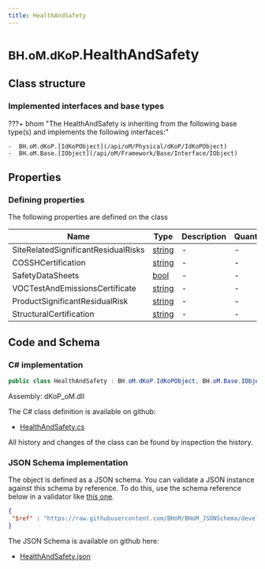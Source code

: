 ```yaml
---
title: HealthAndSafety
---
```


# <small>BH.oM.dKoP.</small>**HealthAndSafety**



## Class structure

### Implemented interfaces and base types

???+ bhom "The HealthAndSafety is inheriting from the following base type(s) and implements the following interfaces:"

    -  BH.oM.dKoP.[IdKoPObject](/api/oM/Physical/dKoP/IdKoPObject)
    -  BH.oM.Base.[IObject](/api/oM/Framework/Base/Interface/IObject)


## Properties



### Defining properties

The following properties are defined on the class

| Name             | Type             | Description      | Quantity         |
|------------------|------------------|------------------|------------------|
| SiteRelatedSignificantResidualRisks | [string](https://learn.microsoft.com/en-us/dotnet/api/System.String?view=netstandard-2.0) | - | - |
| COSSHCertification | [string](https://learn.microsoft.com/en-us/dotnet/api/System.String?view=netstandard-2.0) | - | - |
| SafetyDataSheets | [bool](https://learn.microsoft.com/en-us/dotnet/api/System.Boolean?view=netstandard-2.0) | - | - |
| VOCTestAndEmissionsCertificate | [string](https://learn.microsoft.com/en-us/dotnet/api/System.String?view=netstandard-2.0) | - | - |
| ProductSignificantResidualRisk | [string](https://learn.microsoft.com/en-us/dotnet/api/System.String?view=netstandard-2.0) | - | - |
| StructuralCertification | [string](https://learn.microsoft.com/en-us/dotnet/api/System.String?view=netstandard-2.0) | - | - |


## Code and Schema

### C# implementation

``` C# title="C#"
public class HealthAndSafety : BH.oM.dKoP.IdKoPObject, BH.oM.Base.IObject
```

Assembly: dKoP_oM.dll

The C# class definition is available on github:

- [HealthAndSafety.cs](https://github.com/BHoM/dKoP_Toolkit/blob/develop/dKoP_oM/HealthAndSafety\HealthAndSafety.cs)

All history and changes of the class can be found by inspection the history.
### JSON Schema implementation

The object is defined as a JSON schema. You can validate a JSON instance against this schema by reference. To do this, use the schema reference below in a validator like [this one](https://www.jsonschemavalidator.net/).

``` json title="JSON Schema"
{
 "$ref" : "https://raw.githubusercontent.com/BHoM/BHoM_JSONSchema/develop/dKoP_oM/HealthAndSafety.json"
}
```

The JSON Schema is available on github here:

- [HealthAndSafety.json](https://github.com/BHoM/BHoM_JSONSchema/blob/develop/dKoP_oM/HealthAndSafety.json)
